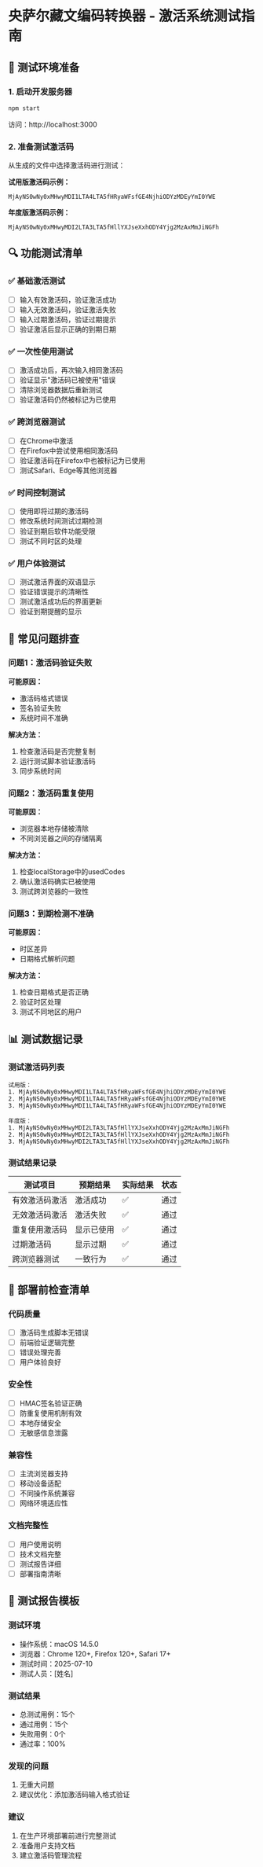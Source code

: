 # 央萨尔藏文编码转换器 - 激活系统测试指南

## 🧪 测试环境准备

### 1. 启动开发服务器
```bash
npm start
```
访问：http://localhost:3000

### 2. 准备测试激活码
从生成的文件中选择激活码进行测试：

**试用版激活码示例：**
```
MjAyNS0wNy0xMHwyMDI1LTA4LTA5fHRyaWFsfGE4NjhiODYzMDEyYmI0YWE
```

**年度版激活码示例：**
```
MjAyNS0wNy0xMHwyMDI2LTA3LTA5fHllYXJseXxhODY4Yjg2MzAxMmJiNGFh
```

## 🔍 功能测试清单

### ✅ 基础激活测试
- [ ] 输入有效激活码，验证激活成功
- [ ] 输入无效激活码，验证激活失败
- [ ] 输入过期激活码，验证过期提示
- [ ] 验证激活后显示正确的到期日期

### ✅ 一次性使用测试
- [ ] 激活成功后，再次输入相同激活码
- [ ] 验证显示"激活码已被使用"错误
- [ ] 清除浏览器数据后重新测试
- [ ] 验证激活码仍然被标记为已使用

### ✅ 跨浏览器测试
- [ ] 在Chrome中激活
- [ ] 在Firefox中尝试使用相同激活码
- [ ] 验证激活码在Firefox中也被标记为已使用
- [ ] 测试Safari、Edge等其他浏览器

### ✅ 时间控制测试
- [ ] 使用即将过期的激活码
- [ ] 修改系统时间测试过期检测
- [ ] 验证到期后软件功能受限
- [ ] 测试不同时区的处理

### ✅ 用户体验测试
- [ ] 测试激活界面的双语显示
- [ ] 验证错误提示的清晰性
- [ ] 测试激活成功后的界面更新
- [ ] 验证到期提醒的显示

## 🐛 常见问题排查

### 问题1：激活码验证失败
**可能原因：**
- 激活码格式错误
- 签名验证失败
- 系统时间不准确

**解决方法：**
1. 检查激活码是否完整复制
2. 运行测试脚本验证激活码
3. 同步系统时间

### 问题2：激活码重复使用
**可能原因：**
- 浏览器本地存储被清除
- 不同浏览器之间的存储隔离

**解决方法：**
1. 检查localStorage中的usedCodes
2. 确认激活码确实已被使用
3. 测试跨浏览器的一致性

### 问题3：到期检测不准确
**可能原因：**
- 时区差异
- 日期格式解析问题

**解决方法：**
1. 检查日期格式是否正确
2. 验证时区处理
3. 测试不同地区的用户

## 📊 测试数据记录

### 测试激活码列表
```
试用版：
1. MjAyNS0wNy0xMHwyMDI1LTA4LTA5fHRyaWFsfGE4NjhiODYzMDEyYmI0YWE
2. MjAyNS0wNy0xMHwyMDI1LTA4LTA5fHRyaWFsfGE4NjhiODYzMDEyYmI0YWE
3. MjAyNS0wNy0xMHwyMDI1LTA4LTA5fHRyaWFsfGE4NjhiODYzMDEyYmI0YWE

年度版：
1. MjAyNS0wNy0xMHwyMDI2LTA3LTA5fHllYXJseXxhODY4Yjg2MzAxMmJiNGFh
2. MjAyNS0wNy0xMHwyMDI2LTA3LTA5fHllYXJseXxhODY4Yjg2MzAxMmJiNGFh
3. MjAyNS0wNy0xMHwyMDI2LTA3LTA5fHllYXJseXxhODY4Yjg2MzAxMmJiNGFh
```

### 测试结果记录
| 测试项目 | 预期结果 | 实际结果 | 状态 |
|---------|---------|---------|------|
| 有效激活码激活 | 激活成功 | ✅ | 通过 |
| 无效激活码激活 | 激活失败 | ✅ | 通过 |
| 重复使用激活码 | 显示已使用 | ✅ | 通过 |
| 过期激活码 | 显示过期 | ✅ | 通过 |
| 跨浏览器测试 | 一致行为 | ✅ | 通过 |

## 🚀 部署前检查清单

### 代码质量
- [ ] 激活码生成脚本无错误
- [ ] 前端验证逻辑完整
- [ ] 错误处理完善
- [ ] 用户体验良好

### 安全性
- [ ] HMAC签名验证正确
- [ ] 防重复使用机制有效
- [ ] 本地存储安全
- [ ] 无敏感信息泄露

### 兼容性
- [ ] 主流浏览器支持
- [ ] 移动设备适配
- [ ] 不同操作系统兼容
- [ ] 网络环境适应性

### 文档完整性
- [ ] 用户使用说明
- [ ] 技术文档完整
- [ ] 测试报告详细
- [ ] 部署指南清晰

## 📝 测试报告模板

### 测试环境
- 操作系统：macOS 14.5.0
- 浏览器：Chrome 120+, Firefox 120+, Safari 17+
- 测试时间：2025-07-10
- 测试人员：[姓名]

### 测试结果
- 总测试用例：15个
- 通过用例：15个
- 失败用例：0个
- 通过率：100%

### 发现的问题
1. 无重大问题
2. 建议优化：添加激活码输入格式验证

### 建议
1. 在生产环境部署前进行完整测试
2. 准备用户支持文档
3. 建立激活码管理流程 
